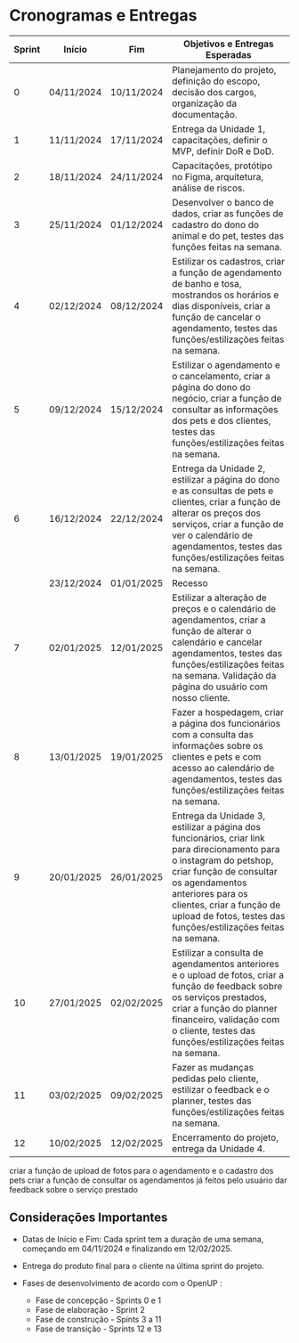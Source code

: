# Cronogramas e Entregas 

| Sprint | Início        | Fim           | Objetivos e Entregas Esperadas                                                                 |
|--------|---------------|---------------|-----------------------------------------------------------------------------------------------|
| 0      | 04/11/2024    | 10/11/2024    | Planejamento do projeto, definição do escopo, decisão dos cargos, organização da documentação.|
| 1      | 11/11/2024    | 17/11/2024    | Entrega da Unidade 1, capacitações, definir o MVP, definir DoR e DoD.                         |
| 2      | 18/11/2024    | 24/11/2024    | Capacitações, protótipo no Figma, arquitetura, análise de riscos.                             |
| 3      | 25/11/2024    | 01/12/2024    | Desenvolver o banco de dados, criar as funções de cadastro do dono do animal e do pet, testes das funções feitas na semana. |
| 4      | 02/12/2024    | 08/12/2024    | Estilizar os cadastros, criar a função de agendamento de banho e tosa, mostrandos os horários e dias disponíveis, criar a função de cancelar o agendamento, testes das funções/estilizações feitas na semana. |
| 5      | 09/12/2024    | 15/12/2024    | Estilizar o agendamento e o cancelamento, criar a página do dono do negócio, criar a função de consultar as informações dos pets e dos clientes, testes das funções/estilizações feitas na semana. |
| 6      | 16/12/2024    | 22/12/2024    | Entrega da Unidade 2, estilizar a página do dono e as consultas de pets e clientes, criar a função de alterar os preços dos serviços, criar a função de ver o calendário de agendamentos, testes das funções/estilizações feitas na semana. |
|        | 23/12/2024    | 01/01/2025    | Recesso                                                                                        |
| 7      | 02/01/2025    | 12/01/2025    | Estilizar a alteração de preços e o calendário de agendamentos, criar a função de alterar o calendário e cancelar agendamentos, testes das funções/estilizações feitas na semana. Validação da página do usuário com nosso cliente. |
| 8      | 13/01/2025    | 19/01/2025    | Fazer a hospedagem, criar a página dos funcionários com a consulta das informações sobre os clientes e pets e com acesso ao calendário de agendamentos, testes das funções/estilizações feitas na semana. |
| 9      | 20/01/2025    | 26/01/2025    | Entrega da Unidade 3, estilizar a página dos funcionários, criar link para direcionamento para o instagram do petshop, criar função de consultar os agendamentos anteriores para os clientes, criar a função de upload de fotos, testes das funções/estilizações feitas na semana. |
| 10     | 27/01/2025    | 02/02/2025    | Estilizar a consulta de agendamentos anteriores e o upload de fotos, criar a função de feedback sobre os serviços prestados, criar a função do planner financeiro, validação com o cliente, testes das funções/estilizações feitas na semana. |
| 11     | 03/02/2025    | 09/02/2025    | Fazer as mudanças pedidas pelo cliente, estilizar o feedback e o planner, testes das funções/estilizações feitas na semana. |
| 12     | 10/02/2025    | 12/02/2025    | Encerramento do projeto, entrega da Unidade 4.                                                |

criar a função de upload de fotos para o agendamento e o cadastro dos pets
criar a função de consultar os agendamentos já feitos pelo usuário
dar feedback sobre o serviço prestado

## Considerações Importantes 

- Datas de Início e Fim: Cada sprint tem a duração de uma semana, começando em 04/11/2024 e finalizando em 12/02/2025. 

 - Entrega do produto final para o cliente na última sprint do projeto. 

 - Fases de desenvolvimento de acordo com o OpenUP :
    * Fase de concepção - Sprints 0 e 1
    * Fase de elaboração - Sprint 2
    * Fase de construção - Spints 3 a 11
    * Fase de transição - Sprints 12 e 13


